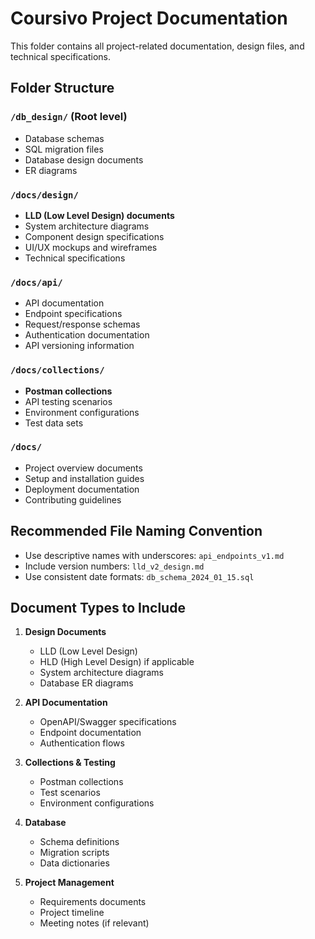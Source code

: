 # Coursivo Project Documentation

This folder contains all project-related documentation, design files, and technical specifications.

## Folder Structure

### `/db_design/` (Root level)
- Database schemas
- SQL migration files
- Database design documents
- ER diagrams

### `/docs/design/`
- **LLD (Low Level Design) documents**
- System architecture diagrams
- Component design specifications
- UI/UX mockups and wireframes
- Technical specifications

### `/docs/api/`
- API documentation
- Endpoint specifications
- Request/response schemas
- Authentication documentation
- API versioning information

### `/docs/collections/`
- **Postman collections**
- API testing scenarios
- Environment configurations
- Test data sets

### `/docs/`
- Project overview documents
- Setup and installation guides
- Deployment documentation
- Contributing guidelines

## Recommended File Naming Convention

- Use descriptive names with underscores: `api_endpoints_v1.md`
- Include version numbers: `lld_v2_design.md`
- Use consistent date formats: `db_schema_2024_01_15.sql`

## Document Types to Include

1. **Design Documents**
   - LLD (Low Level Design)
   - HLD (High Level Design) if applicable
   - System architecture diagrams
   - Database ER diagrams

2. **API Documentation**
   - OpenAPI/Swagger specifications
   - Endpoint documentation
   - Authentication flows

3. **Collections & Testing**
   - Postman collections
   - Test scenarios
   - Environment configurations

4. **Database**
   - Schema definitions
   - Migration scripts
   - Data dictionaries

5. **Project Management**
   - Requirements documents
   - Project timeline
   - Meeting notes (if relevant)

